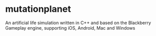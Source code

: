 mutationplanet
==============

An artificial life simulation written in C++ and based on the Blackberry Gameplay engine, supporting iOS, Android, Mac and Windows